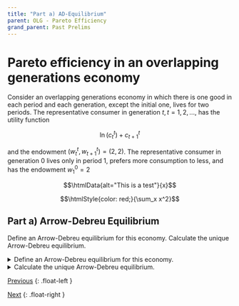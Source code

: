 ```yaml
---
title: "Part a) AD-Equilibrium" 
parent: OLG - Pareto Efficiency
grand_parent: Past Prelims
---
```


# Pareto efficiency in an overlapping generations economy

Consider an overlapping generations economy in which there is one good in each period
and each generation, except the initial one, lives for two periods. The representative
consumer in generation $t, t = 1,2,...,$ has the utility function

$$\ln (c_t^t) + c_{t+1}^t$$

and the endowment $(w_t^t, w_{t+1}^t)=(2,2)$.
The representative consumer in generation $0$ lives only in period $1$,
prefers more consumption to less, and has the endowment $w_1^0 = 2$


$$\htmlData{alt="This is a test"}{x}$$

$$\htmlStyle{color: red;}{\sum_x x^2}$$





## Part a) Arrow-Debreu Equilibrium

Define an Arrow-Debreu equilibrium for this economy. 
Calculate the unique Arrow-Debreu equilibrium.


<details markdown="block">
<summary>
Define an Arrow-Debreu equilibrium for this economy.
</summary>

An Arrow-Debreu Equilibrium consists of:

- a sequence of allocations: $$\{ (\hat{c}^t_t, \hat{c}^t_{t+1}) \}_{t=1}^\infty$$
- an allocation for generation $0$: $$\{ \hat{c}_1^0 \}$$
- and a sequence of prices: $$\{ \hat{p}_t \}_{t=1}^\infty$$

such that the following conditions are satisfied:

### **Gen 0 Consumer Optimization:** 
Taking prices as given, consumer $0$ chooses $\hat{c}_1^0$ to solve 

$$\begin{aligned}
& \max_{c_{1}^{0}} &  & \ln c_1^0\\
 & \text{s.t.} &  & c_{1}^{0}\geq0 \\
 &  &  & \hat{p}_{1}c_{1}^{0}\leq\hat{p}_{1}w_{1}^{0} 
\end{aligned}$$

$$\max_{c_1^0} \; \ln c_1^0$$

subject to the constraints:

$$c_{1}^{0}\geq0 \mytag{Non-neg}$$

$$\hat{p}_{1}c_{1}^{0}\leq\hat{p}_{1}w_{1}^{0}  \mytag{Budget}$$


### Gen t Consumer Optimization:
Taking prices as given, consumer $t,t=1,2,...$ chooses $(\hat{c}^t_t, \hat{c}^t_{t+1})$ to solve


$$\begin{aligned}
& \max_{c^t_t, c^t_{t+1}} &  & \ln (c_t^t) + c_{t+1}^t\\
& \text{s.t.}: &  & c_{t}^{t}\geq0 \;\; c_{t+1}^{t}\geq0 \;  \\
&  &  & \hat{p}_{t}c_{t}^{t}+\hat{p}_{t+1}c_{t+1}^{t}\leq\hat{p}_{t}w_{t}^{t}+\hat{p}_{t+1}w_{t}^{t+1}
\end{aligned}$$



### **Markets Clear:** 
For all $t=1,2,...$:

$$\hat{c}_t^{t-1} + \hat{c}_t^t = w_t^{t-1} + w_t^t$$


</details>








<details><summary>Calculate the unique Arrow-Debreu equilibrium.</summary>

<p>The unique Arrow-Debreu equilibrium has each consumer consume their endowments.

<p>$\hat{c}_0^1 = w_1^0$. 
And for all $t=1,2,3,...$, 
$\hat{c}_t^t = w_t^t$, 
$\hat{c}_{t+1}^t = w_{t+1}^t$. 

<p>If we normalize $\hat{p}_1 = 1$, then  $\hat{p}_t = \hat{p}_1 \cdot 2^{t-1}$,

<details markdown="block"><summary>Explanation and Proof</summary>

### Equilibrium allocations are Autarky

1. First note that every generation has strictly increasing utility and so every budget constraint will hold with equality.
2. Generation $0$'s budget constraint implies that $\hat{c}_1^0 = w_1^0$
3. Plug this into the period $1$ market clearing condition $\hat{c}_1^{0} + \hat{c}_1^1 = w_1^1 + w_1^0$ to get that $\hat{c}_1^1 = w_1^1$.
4. Plug this into generation $1$'s budget constraint to get that $\hat{c}_2^1 = w_2^1$.
5. Plug this into the period $2$ market clearing condition to get that to get that $\hat{c}_2^2 = w_2^2$.
6. Iterate for all generations.

### Finding the equilibrium prices

Set up the Lagrangian for generation $t$'s problem:

$$\mathcal{L} = \ln(c_t^t) + c_{t+1}^t - \lambda\cdot\left[ p_t c_t^t + p_{t+1} c_{t+1} - p_t w_t^t - p_{t+1} w_{t+1}^t \right]$$

First-order conditions:

$$\begin{aligned}
    0 &= \frac{1}{c_t^t} - \lambda_t p_t \\
    0 &= 1 - \lambda_t p_{t+1} \\
    p_t c_t^t + p_{t+1} c_{t+1}^t &= w_t^t + w_{t+1}^t\\
\end{aligned}$$

Combine the first two to get that $\frac{1}{c_t^t} = \frac{p_t}{p_{t+1}}$. Plug in the fact that $c_t^t = w_t^t = 2$ to get the result that $p_{t+1} = 2\cdot p_t$.

With any other price ratio, the generation $t$ consumer would choose a non-autarky allocation.

So for all the equilibrium conditions to hold, it must be that $\hat{p}_{t+1} = 2\cdot \hat{p}_t$ for all $t=1,2,...$, and so $\hat{p}_t = \hat{p}_1 \cdot 2^{t-1}$


</details>
</details>







[Previous](kehoe-olg)
{: .float-left }

[Next](kehoe-olg-b)
{: .float-right }
